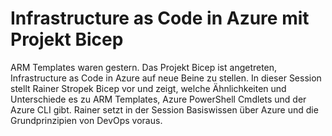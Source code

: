 # Infrastructure as Code in Azure mit Projekt Bicep

ARM Templates waren gestern. Das Projekt Bicep ist angetreten, Infrastructure as Code in Azure auf neue Beine zu stellen. In dieser Session stellt Rainer Stropek Bicep vor und zeigt, welche Ähnlichkeiten und Unterschiede es zu ARM Templates, Azure PowerShell Cmdlets und der Azure CLI gibt. Rainer setzt in der Session Basiswissen über Azure und die Grundprinzipien von DevOps voraus.
